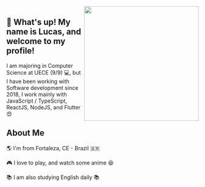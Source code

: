 <img align="right" width="300" src="https://media.giphy.com/media/l0HlHFRbmaZtBRhXG/giphy.gif">

## 👋  What's up! My name is Lucas, and welcome to my profile!

I am majoring in Computer Science at UECE (9/9) 💻, but I have been working with Software development since 2018, I work mainly with JavaScript / TypeScript, ReactJS, NodeJS, and Flutter 😍 



## About Me

🌎 I'm from Fortaleza, CE - Brazil 🇧🇷

🎮 I love to play, and watch some anime 😆

📚 I am also studying English daily 📚
